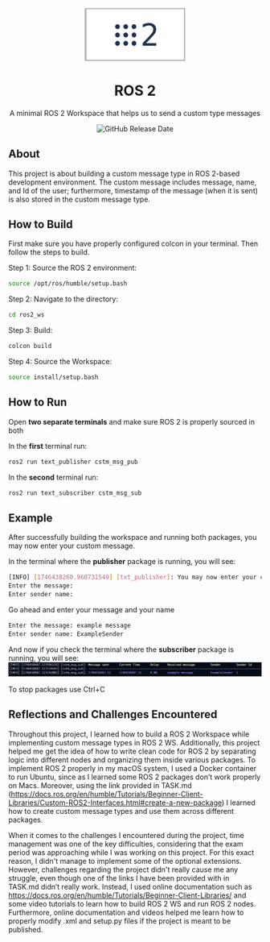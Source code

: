<p align = "center">
    <img src = "images/logo.png" alt = "Project Logo" width = 200/>
</p>

<div align = "center">
    <h1>ROS 2</h1>
</div>

<div align = "center">
    <p>A minimal ROS 2 Workspace that helps us to send a custom type messages</p>
</div>

<div align = "center">

![GitHub Release Date](https://img.shields.io/github/release-date/GazanfarBabayev/ROS-2-Lab)

</div>

## About
This project is about building a custom message type in ROS 2-based development environment. The custom message includes message, name, and Id of the user; furthermore, timestamp of the message (when it is sent) is also stored in the custom message type.

## How to Build
First make sure you have properly configured colcon in your terminal.
Then follow the steps to build.

Step 1: Source the ROS 2 environment:
```bash
source /opt/ros/humble/setup.bash
```

Step 2: Navigate to the directory:
```bash
cd ros2_ws
```

Step 3: Build:
```bash
colcon build
``` 

Step 4: Source the Workspace:
```bash
source install/setup.bash
``` 

## How to Run
Open **two separate terminals** and make sure ROS 2 is properly sourced in both

In the **first** terminal run:
```bash
ros2 run text_publisher cstm_msg_pub
```

In the **second** terminal run:
```bash
ros2 run text_subscriber cstm_msg_sub
```

## Example
After successfully building the workspace and running both packages, you may now enter your custom message.

In the terminal where the **publisher** package is running, you will see:
```bash
[INFO] [1746438260.960731549] [txt_publisher]: You may now enter your custom message
Enter the message:
Enter sender name:
```

Go ahead and enter your message and your name
```bash
Enter the message: example message
Enter sender name: ExampleSender
```

And now if you check the terminal where the **subscriber** package is running, you will see:
![Bash Output](images/example.png)

To stop packages use Ctrl+C

## Reflections and Challenges Encountered
Throughout this project, I learned how to build a ROS 2 Workspace while implementing custom message types in ROS 2 WS. Additionally, this project helped me get the idea of how to write clean code for ROS 2 by separating logic into different nodes and organizing them inside various packages. To implement ROS 2 properly in my macOS system, I used a Docker container to run Ubuntu, since as I learned some ROS 2 packages don’t work properly on Macs. Moreover, using the link provided in TASK.md (https://docs.ros.org/en/humble/Tutorials/Beginner-Client-Libraries/Custom-ROS2-Interfaces.html#create-a-new-package) I learned how to create custom message types and use them across different packages.

When it comes to the challenges I encountered during the project, time management was one of the key difficulties, considering that the exam period was approaching while I was working on this project. For this exact reason, I didn't manage to implement some of the optional extensions. However, challenges regarding the project didn't really cause me any struggle, even though one of the links I have been provided with in TASK.md didn’t really work. Instead, I used online documentation such as https://docs.ros.org/en/humble/Tutorials/Beginner-Client-Libraries/ and some video tutorials to learn how to build ROS 2 WS and run ROS 2 nodes. Furthermore, online documentation and videos helped me learn how to properly modify .xml and setup.py files if the project is meant to be published. 